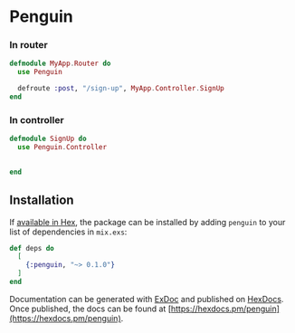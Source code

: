 # Penguin

### In router

```elixir
defmodule MyApp.Router do
  use Penguin

  defroute :post, "/sign-up", MyApp.Controller.SignUp
end
```

### In controller
```elixir
defmodule SignUp do
  use Penguin.Controller

  
end
```

## Installation

If [available in Hex](https://hex.pm/docs/publish), the package can be installed
by adding `penguin` to your list of dependencies in `mix.exs`:

```elixir
def deps do
  [
    {:penguin, "~> 0.1.0"}
  ]
end
```

Documentation can be generated with [ExDoc](https://github.com/elixir-lang/ex_doc)
and published on [HexDocs](https://hexdocs.pm). Once published, the docs can
be found at [https://hexdocs.pm/penguin](https://hexdocs.pm/penguin).
